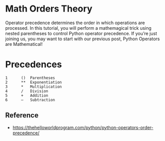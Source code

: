 # Math Orders Theory
Operator precedence determines the order in which operations are processed. In this tutorial, you will perform a mathemagical trick using nested parentheses to control Python operator precedence. If you’re just joining us, you may want to start with our previous post, Python Operators are Mathematical!

# Precedences
```
1	   ()  Parentheses
2	   **  Exponentiation
3	   *   Multiplication
4	   /   Division
5      +   Addition
6      –   Subtraction
```

## Reference
- https://thehelloworldprogram.com/python/python-operators-order-precedence/